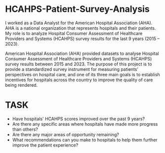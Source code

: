 # HCAHPS-Patient-Survey-Analysis

I worked as a Data Analyst for the American Hospital Association (AHA). AHA is a national organization that represents hospitals and their patients. My role is to analyze Hospital Consumer Assessment of Healthcare Providers and Systems (HCAHPS) survey results for the last 9 years (2015 – 2023).

American Hospital Association (AHA) provided datasets to analyse Hospital Consumer Assessment of Healthcare Providers and Systems (HCAHPS) survey results between 2015 and 2023. The purpose of this project is to provide a standardized survey instrument for measuring patients’ perspectives on hospital care, and one of its three main goals is to establish incentives for hospitals across the country to improve the quality of care being rendered.

# TASK 

* Have hospitals' HCAHPS scores improved over the past 9 years?
* Are there any specific areas where hospitals have made more progress than others?
* Are there any major areas of opportunity remaining?
* What recommendations can you make to hospitals to help them further improve the patient experience?

  
